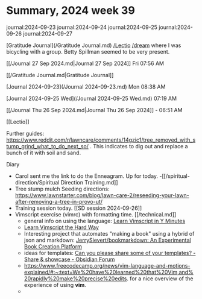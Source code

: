 # Summary, 2024 week 39

journal:2024-09-23
journal:2024-09-24
journal:2024-09-25
journal:2024-09-26
journal:2024-09-27

[Gratitude Journal](/Gratitude Journal.md)
[/Lectio](/Lectio.md)
[/dream](/dream.md) where I was bicycling with a group. Betty Spillman seemed to be very present. 

[[/Journal 27 Sep 2024.md|Journal 27 Sep 2024]] Fri 07:56 AM

[[/Gratitude Journal.md|Gratitude Journal]]

[Journal 2024-09-23](/Journal 2024-09-23.md) Mon 08:38 AM

[Journal 2024-09-25 Wed](/Journal 2024-09-25 Wed.md) 07:19 AM

[[/Journal Thu 26 Sep 2024.md|Journal Thu 26 Sep 2024]] - 06:51 AM 

[[Lectio]]

Further guides: https://www.reddit.com/r/lawncare/comments/14gzic1/tree_removed_with_stump_grind_what_to_do_next_so/ . This indicates to dig out and replace a bunch of it with soil and sand.

Diary 
- Carol sent me the link to do the Enneagram. Up for today.
-[[/spiritual-direction/Spiritual Direction Training.md]]
- Tree stump mulch
Seeding directions: https://www.lawnstarter.com/blog/lawn-care-2/reseeding-your-lawn-after-removing-a-tree-in-provo-ut/
- Training session today. [[SD session 2024-09-26]]
- Vimscript exercise (vimrc) with formatting time. [[/technical.md]]
    - general info on using the language: [Learn Vimscript in Y Minutes](https://learnxinyminutes.com/docs/vimscript/ "Learn Vimscript in Y Minutes")
    - [Learn Vimscript the Hard Way](https://learnvimscriptthehardway.stevelosh.com/ "Learn Vimscript the Hard Way")
    - Interesting project that automates "making a book" using a hybrid of json and markdown: [JerrySievert/bookmarkdown: An Experimental Book Creation Platform](https://github.com/JerrySievert/bookmarkdown "JerrySievert/bookmarkdown: An Experimental Book Creation Platform")
    - ideas for templates: [Can you please share some of your templates? - Share &amp; showcase - Obsidian Forum](https://forum.obsidian.md/t/can-you-please-share-some-of-your-templates/31151/3 "Can you please share some of your templates? - Share &amp; showcase - Obsidian Forum")
    - https://www.freecodecamp.org/news/vim-language-and-motions-explained/#:~:text=We%20have%20learned%20that%20Vim,and%20rapidly%20make%20precise%20edits. for a nice overview of the experience of using **vim**.
    -

